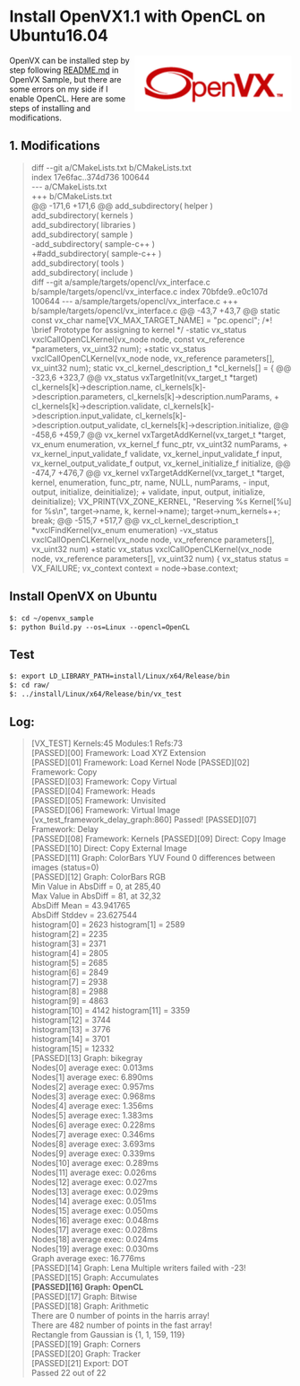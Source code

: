 ﻿# Install OpenVX1.1 with OpenCL on Ubuntu16.04

<img src="./OpenVX.png"  height="100px"  style="float:right">

OpenVX can be installed step by step following [README.md](https://www.khronos.org/registry/OpenVX/) in OpenVX Sample, but there are some errors on my side if I enable OpenCL. Here are some steps of installing and modifications.


## 1.  Modifications

> diff --git a/CMakeLists.txt b/CMakeLists.txt          
> index 17e6fac..374d736 100644                       
> --- a/CMakeLists.txt                  
> +++ b/CMakeLists.txt                                         
> @@ -171,6 +171,6 @@ add_subdirectory( helper )                                
 add_subdirectory( kernels )                              
 add_subdirectory( libraries )                             
 add_subdirectory( sample )                            
-add_subdirectory( sample-c++ )                                      
+#add_subdirectory( sample-c++ )                                    
 add_subdirectory( tools )                           
 add_subdirectory( include )              
diff --git a/sample/targets/opencl/vx_interface.c b/sample/targets/opencl/vx_interface.c
index 70bfde9..e0c107d 100644
--- a/sample/targets/opencl/vx_interface.c
+++ b/sample/targets/opencl/vx_interface.c
@@ -43,7 +43,7 @@
 static const vx_char name[VX_MAX_TARGET_NAME] = "pc.opencl"; 
 /*! \brief Prototype for assigning to kernel */
-static vx_status vxclCallOpenCLKernel(vx_node node, const vx_reference *parameters, vx_uint32 num);
+static vx_status vxclCallOpenCLKernel(vx_node node, vx_reference parameters[], vx_uint32 num); 
 static vx_cl_kernel_description_t *cl_kernels[] =
 {
@@ -323,6 +323,7 @@ vx_status vxTargetInit(vx_target_t *target)
                                     cl_kernels[k]->description.name,
                                     cl_kernels[k]->description.parameters,
                                     cl_kernels[k]->description.numParams,
                                     + cl_kernels[k]->description.validate,
                                     cl_kernels[k]->description.input_validate,
                                     cl_kernels[k]->description.output_validate,
                                     cl_kernels[k]->description.initialize,
@@ -458,6 +459,7 @@ vx_kernel vxTargetAddKernel(vx_target_t *target,
                             vx_enum enumeration,
                             vx_kernel_f func_ptr,
                             vx_uint32 numParams,
                             +                            vx_kernel_input_validate_f validate,
                             vx_kernel_input_validate_f input,
                             vx_kernel_output_validate_f output,
                             vx_kernel_initialize_f initialize,
@@ -474,7 +476,7 @@ vx_kernel vxTargetAddKernel(vx_target_t *target,
                                kernel,
                                enumeration, func_ptr, name,
                                NULL, numParams,
                                -                               input, output, initialize, deinitialize);
                                +                               validate, input, output, initialize, deinitialize);
             VX_PRINT(VX_ZONE_KERNEL, "Reserving %s Kernel[%u] for %s\n", target->name, k, kernel->name);
             target->num_kernels++;
             break;
@@ -515,7 +517,7 @@ vx_cl_kernel_description_t *vxclFindKernel(vx_enum enumeration) 
-vx_status vxclCallOpenCLKernel(vx_node node, vx_reference parameters[], vx_uint32 num)
+static vx_status vxclCallOpenCLKernel(vx_node node, vx_reference parameters[], vx_uint32 num)
 {
     vx_status status = VX_FAILURE;
     vx_context context = node->base.context;

## Install OpenVX on Ubuntu

    $: cd ~/openvx_sample
    $: python Build.py --os=Linux --opencl=OpenCL

## Test
    $: export LD_LIBRARY_PATH=install/Linux/x64/Release/bin
    $: cd raw/
    $: ../install/Linux/x64/Release/bin/vx_test

## Log:

> [VX_TEST] Kernels:45 Modules:1 Refs:73  
> [PASSED][00] Framework: Load XYZ Extension  
> [PASSED][01] Framework: Load Kernel Node 
>  [PASSED][02] Framework: Copy  
>  [PASSED][03] Framework: Copy Virtual  
>  [PASSED][04] Framework: Heads  
>  [PASSED][05] Framework: Unvisited  
>  [PASSED][06] Framework: Virtual Image  
>  [vx_test_framework_delay_graph:860] Passed! 
>   [PASSED][07] Framework: Delay  
>   [PASSED][08] Framework: Kernels 
>    [PASSED][09] Direct: Copy Image  
>    [PASSED][10] Direct: Copy External Image  
>    [PASSED][11] Graph: ColorBars YUV  Found 0 differences between images (status=0)  
>    [PASSED][12] Graph: ColorBars RGB  
>    Min Value in AbsDiff = 0, at 285,40  
>    Max Value in AbsDiff = 81, at 32,32  
>    AbsDiff Mean = 43.941765  
>    AbsDiff Stddev = 23.627544  
>    histogram[0] = 2623 
>    histogram[1] = 2589  
>    histogram[2] = 2235  
>    histogram[3] = 2371  
>    histogram[4] = 2805  
>    histogram[5] = 2685  
>    histogram[6] = 2849  
>    histogram[7] = 2938  
>    histogram[8] = 2988  
>    histogram[9] = 4863  
>    histogram[10] = 4142 
>    histogram[11] = 3359  
>    histogram[12] = 3744  
>    histogram[13] = 3776  
>    histogram[14] = 3701  
>    histogram[15] = 12332  
>    [PASSED][13] Graph: bikegray  
>    Nodes[0] average exec: 0.013ms  
>    Nodes[1] average exec: 6.890ms  
>    Nodes[2] average exec: 0.957ms  
>    Nodes[3] average exec: 0.968ms  
>    Nodes[4] average exec: 1.356ms  
>    Nodes[5] average exec: 1.383ms  
>    Nodes[6] average exec: 0.228ms  
>    Nodes[7] average exec: 0.346ms  
>    Nodes[8] average exec: 3.693ms  
>    Nodes[9] average exec: 0.339ms  
>    Nodes[10] average exec: 0.289ms  
>    Nodes[11] average exec: 0.026ms  
>    Nodes[12] average exec: 0.027ms  
>    Nodes[13] average exec: 0.029ms  
>    Nodes[14] average exec: 0.051ms  
>    Nodes[15] average exec: 0.050ms  
>    Nodes[16] average exec: 0.048ms  
>    Nodes[17] average exec: 0.028ms  
>    Nodes[18] average exec: 0.024ms  
>    Nodes[19] average exec: 0.030ms  
>    Graph average exec: 16.776ms  
>    [PASSED][14] Graph: Lena  Multiple writers failed with -23!  
>    [PASSED][15] Graph: Accumulates              
>    **[PASSED][16] Graph: OpenCL**                 
>    [PASSED][17] Graph: Bitwise  
>    [PASSED][18] Graph: Arithmetic  
>    There are 0 number of points in the harris array!  
>    There are 482 number of points in the fast array!  
>    Rectangle from Gaussian is {1, 1, 159, 119}  
>    [PASSED][19] Graph: Corners  
>    [PASSED][20] Graph: Tracker  
>    [PASSED][21] Export: DOT  
>    Passed 22 out of 22
